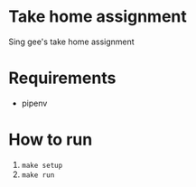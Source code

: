 # Take home assignment
Sing gee's take home assignment

# Requirements
- pipenv

# How to run
1. `make setup`
2. `make run`
